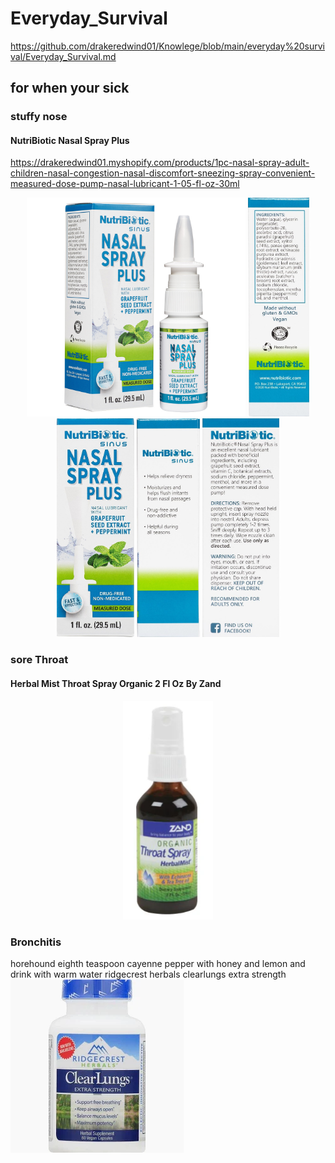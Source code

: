 








# Everyday_Survival
https://github.com/drakeredwind01/Knowlege/blob/main/everyday%20survival/Everyday_Survival.md
## for when your sick
### stuffy nose
#### NutriBiotic Nasal Spray Plus
https://drakeredwind01.myshopify.com/products/1pc-nasal-spray-adult-children-nasal-congestion-nasal-discomfort-sneezing-spray-convenient-measured-dose-pump-nasal-lubricant-1-05-fl-oz-30ml
<p align="center"><img src="https://github.com/drakeredwind01/Knowlege/blob/main/everyday%20survival/Everyday_Survival_media/NASAL_SPRAY_PLUS_1_FL._OZ._1_feature_____72817701051F.jpg"height="350">
<img src="https://github.com/drakeredwind01/Knowlege/blob/main/everyday%20survival/Everyday_Survival_media/NASAL%20SPRAY%20PLUS%201%20FL.%20OZ.%205%20left%20%20%20%20%2072817701051L.jpg"height="350">
<img src="https://github.com/drakeredwind01/Knowlege/blob/main/everyday%20survival/Everyday_Survival_media/NASAL%20SPRAY%20PLUS%201%20FL.%20OZ.%202%20front%20%20%20%20%2072817701051BoxF.jpg"height="350">
<img src="https://github.com/drakeredwind01/Knowlege/blob/main/everyday%20survival/Everyday_Survival_media/NASAL%20SPRAY%20PLUS%201%20FL.%20OZ.%203%20right%20%20%20%20%2072817701051R.jpg"height="350">
<img src="https://github.com/drakeredwind01/Knowlege/blob/main/everyday%20survival/Everyday_Survival_media/NASAL%20SPRAY%20PLUS%201%20FL.%20OZ.%204%20back%20%20%20%20%2072817701051B.jpg"height="350">
</p>


### sore Throat
#### Herbal Mist Throat Spray Organic 2 Fl Oz By Zand
<p align="center"><img src="https://github.com/drakeredwind01/Knowlege/blob/main/everyday%20survival/Everyday_Survival_media/Herbal Mist Throat Spray Organic 2 Fl Oz By Zand 69886_389c8025-c4e1-4b49-b7e3-3c2645eec75d_1024x1024.png"height="350">

<!-- These are my private notes! You can't see these! 
^ from https://github.com/drakeredwind01/how-to-GitHub
![NASAL_SPRAY_PLUS_1_FL._OZ._1_feature_____72817701051F.jpg](Everyday_Survival_media/NASAL_SPRAY_PLUS_1_FL._OZ._1_feature_____72817701051F.jpg)

<img src="" width="200" height="240">

-->

### Bronchitis
horehound eighth teaspoon cayenne pepper with honey and lemon and drink with warm water
ridgecrest herbals clearlungs extra strength 
![Ridgecrest Herbals ClearLungs Extra Strength Vegan Capsule.png](Everyday_Survival_media%2FRidgecrest%20Herbals%20ClearLungs%20Extra%20Strength%20Vegan%20Capsule.png)
